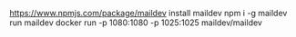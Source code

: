 https://www.npmjs.com/package/maildev
install maildev
npm i -g maildev
run 
maildev
docker run -p 1080:1080 -p 1025:1025 maildev/maildev
